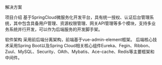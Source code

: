 解决方案

项目介绍
基于SpringCloud微服务化开发平台，具有统一授权、认证后台管理系统，其中包含具备用户管理、资源权限管理、网关API管理等多个模块，支持多业务系统并行开发，可以作为后端服务的开发脚手架。


软件架构
采用前后端分离架构，前端基于vue-admin-element框架。
后端核心技术采用Spring Boot以及Spring Cloud相关核心组件Eureka、Fegin、Ribbon、Zuul、MySQL、Security、OAth、Mybatis、Ace-cache、Redis等主要框架和中间件。
